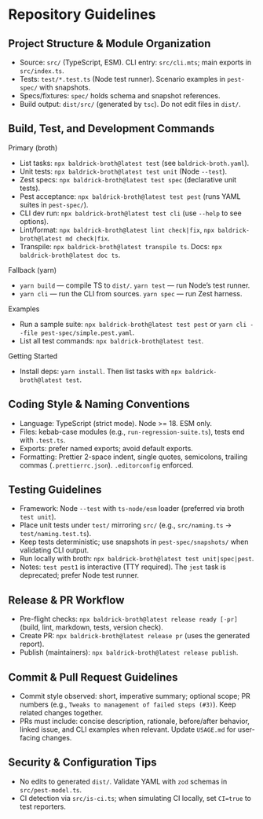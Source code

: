 # Repository Guidelines

## Project Structure & Module Organization
- Source: `src/` (TypeScript, ESM). CLI entry: `src/cli.mts`; main exports in `src/index.ts`.
- Tests: `test/*.test.ts` (Node test runner). Scenario examples in `pest-spec/` with snapshots.
- Specs/fixtures: `spec/` holds schema and snapshot references.
- Build output: `dist/src/` (generated by `tsc`). Do not edit files in `dist/`.

## Build, Test, and Development Commands
Primary (broth)
- List tasks: `npx baldrick-broth@latest test` (see `baldrick-broth.yaml`).
- Unit tests: `npx baldrick-broth@latest test unit` (Node `--test`).
- Zest specs: `npx baldrick-broth@latest test spec` (declarative unit tests).
- Pest acceptance: `npx baldrick-broth@latest test pest` (runs YAML suites in `pest-spec/`).
- CLI dev run: `npx baldrick-broth@latest test cli` (use `--help` to see options).
- Lint/format: `npx baldrick-broth@latest lint check|fix`, `npx baldrick-broth@latest md check|fix`.
- Transpile: `npx baldrick-broth@latest transpile ts`. Docs: `npx baldrick-broth@latest doc ts`.

Fallback (yarn)
- `yarn build` — compile TS to `dist/`. `yarn test` — run Node’s test runner.
- `yarn cli` — run the CLI from sources. `yarn spec` — run Zest harness.

Examples
- Run a sample suite: `npx baldrick-broth@latest test pest` or `yarn cli --file pest-spec/simple.pest.yaml`.
- List all test commands: `npx baldrick-broth@latest test`.

Getting Started
- Install deps: `yarn install`. Then list tasks with `npx baldrick-broth@latest test`.

## Coding Style & Naming Conventions
- Language: TypeScript (strict mode). Node >= 18. ESM only.
- Files: kebab-case modules (e.g., `run-regression-suite.ts`), tests end with `.test.ts`.
- Exports: prefer named exports; avoid default exports.
- Formatting: Prettier 2-space indent, single quotes, semicolons, trailing commas (`.prettierrc.json`). `.editorconfig` enforced.

## Testing Guidelines
- Framework: Node `--test` with `ts-node/esm` loader (preferred via broth `test unit`).
- Place unit tests under `test/` mirroring `src/` (e.g., `src/naming.ts` → `test/naming.test.ts`).
- Keep tests deterministic; use snapshots in `pest-spec/snapshots/` when validating CLI output.
- Run locally with broth: `npx baldrick-broth@latest test unit|spec|pest`.
- Notes: `test pest1` is interactive (TTY required). The `jest` task is deprecated; prefer Node test runner.

## Release & PR Workflow
- Pre-flight checks: `npx baldrick-broth@latest release ready [-pr]` (build, lint, markdown, tests, version check).
- Create PR: `npx baldrick-broth@latest release pr` (uses the generated report).
- Publish (maintainers): `npx baldrick-broth@latest release publish`.

## Commit & Pull Request Guidelines
- Commit style observed: short, imperative summary; optional scope; PR numbers (e.g., `Tweaks to management of failed steps (#3)`). Keep related changes together.
- PRs must include: concise description, rationale, before/after behavior, linked issue, and CLI examples when relevant. Update `USAGE.md` for user-facing changes.

## Security & Configuration Tips
- No edits to generated `dist/`. Validate YAML with `zod` schemas in `src/pest-model.ts`.
- CI detection via `src/is-ci.ts`; when simulating CI locally, set `CI=true` to test reporters.
